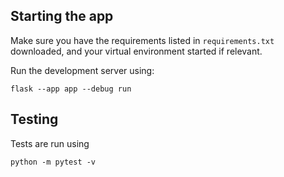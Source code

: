 ## Starting the app
Make sure you have the requirements listed in `requirements.txt` downloaded, and your virtual environment started if relevant.

Run the development server using:
```
flask --app app --debug run
```

## Testing
Tests are run using
```
python -m pytest -v
```
